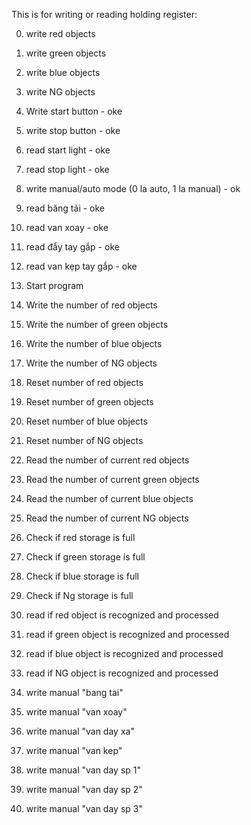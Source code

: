 This is for writing or reading holding register:

0. write red objects

1. write green objects

2. write blue objects

3. write NG objects

4. Write start button  - oke

5. write stop button  - oke

6. read start light  - oke

7. read stop light  - oke

8. write manual/auto mode (0 la auto, 1 la manual)  - ok

9. read băng tải  - oke

10. read van xoay  - oke

11. read đẩy tay gắp - oke

12. read van kẹp tay gắp - oke 

16. Start program

17. Write the number of red objects

18. Write the number of green objects

19. Write the number of blue objects

20. Write the number of NG objects

21. Reset number of red objects

22. Reset number of green objects

23. Reset number of blue objects

24. Reset number of NG objects

25. Read the number of current red objects

26. Read the number of current green objects            

27. Read the number of current blue objects

28. Read the number of current NG objects

30. Check if red storage is full

31. Check if green storage is full

32. Check if blue storage is full

33. Check if Ng storage is full

34. read if red object is recognized and processed

35. read if green object is recognized and processed

36. read if blue object is recognized and processed

37. read if NG object is recognized and processed

38. write manual "bang tai" 

39. write manual "van xoay"

40. write manual "van day xa"

41. write manual "van kep"

42. write manual "van day sp 1"

43. write manual "van day sp 2"

44. write manual "van day sp 3"